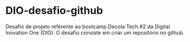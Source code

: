 # DIO-desafio-github
Desafio de projeto referente ao bootcamp Decola Tech #2 da Digital Inovation One (DIO).
O desafio consiste em criar um repositório no github.
